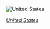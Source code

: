
![United States](https://www.gstatic.com/prettyearth/assets/full/1521.jpg)

*[United States](https://www.google.com/maps/@40.447406,-112.229237,14z/data=!3m1!1e3)*
